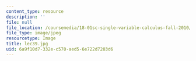 ```yaml
---
content_type: resource
description: ''
file: null
file_location: /coursemedia/18-01sc-single-variable-calculus-fall-2010/6a9f10d7332ec570aed56e722d7203d6_lec39.jpg
file_type: image/jpeg
resourcetype: Image
title: lec39.jpg
uid: 6a9f10d7-332e-c570-aed5-6e722d7203d6
---
```

